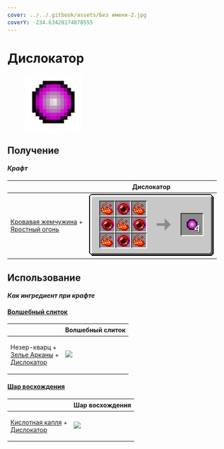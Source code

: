 ```yaml
---
cover: ../../.gitbook/assets/Без имени-2.jpg
coverY: -234.63428174878555
---
```


# Дислокатор

<figure><img src="../../.gitbook/assets/dislocator_128.png" alt=""><figcaption></figcaption></figure>

## Получение

#### _Крафт_

| ㅤ                                                                                                                      |  Дислокатор                               |
| ---------------------------------------------------------------------------------------------------------------------- | ----------------------------------------- |
| <p><a href="blood_pearl_of_teleportation.md">Кровавая жемчужина</a> +<br><a href="fury_fire.md">Яростный огонь</a></p> | ![](../../.gitbook/assets/dislocator.png) |

## Использование

#### _Как ингредиент при крафте_

#### [Волшебный слиток](fairy_ingot.md)

| ㅤ                                                                                                                    |  Волшебный слиток                           |
| -------------------------------------------------------------------------------------------------------------------- | ------------------------------------------- |
| <p>Незер-кварц +<br><a href="weak_arcana_potion.md">Зелье Арканы</a> +<br><a href="dislocator.md">Дислокатор</a></p> | ![](../../.gitbook/assets/fairy\_ingot.png) |

#### [Шар восхождения](ascent_projectile.md)

| ㅤ                                                                                        |  Шар восхождения                                  |
| ---------------------------------------------------------------------------------------- | ------------------------------------------------- |
| <p><a href="acid.md">Кислотная капля</a> +<br><a href="dislocator.md">Дислокатор</a></p> | ![](../../.gitbook/assets/ascent\_projectile.png) |

